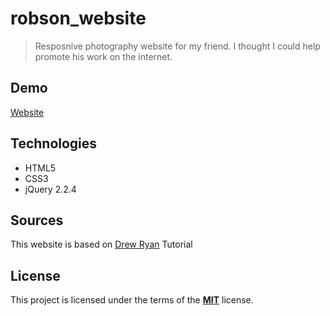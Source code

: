 # robson_website

> Resposnive photography website for my friend. I thought I could help promote his work on the internet.

## Demo

[Website](https://tarnowski-git.github.io/robson_website/)

## Technologies

- HTML5
- CSS3
- jQuery 2.2.4

## Sources

This website is based on [Drew Ryan](https://www.youtube.com/channel/UCtXGz0MBuqZUC8rmGddc07Q) Tutorial

## License

This project is licensed under the terms of the [**MIT**](https://github.com/tarnowski-git/robson_website/blob/master/LICENSE) license.
